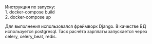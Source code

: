 Инструкция по запуску:  
    1. docker-compose build  
    2. docker-compose up  

Для выполнения использовался фреймворк Django. В качестве БД используется postgresql. Таск расчёта зарплаты запускается через celery, celery_beat, redis.